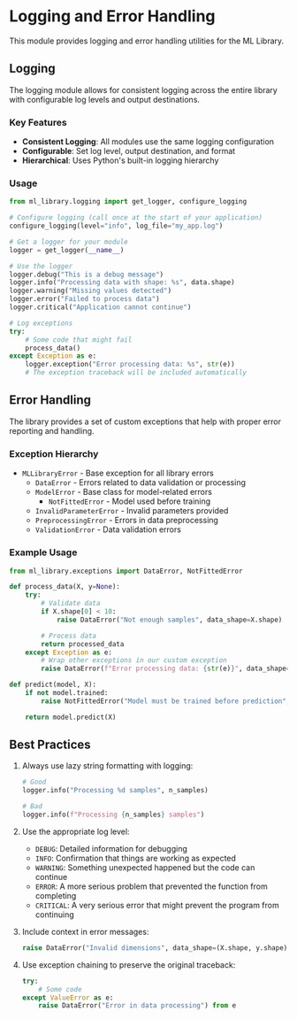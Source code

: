 # Logging and Error Handling

This module provides logging and error handling utilities for the ML Library.

## Logging

The logging module allows for consistent logging across the entire library with configurable log levels and output destinations.

### Key Features

- **Consistent Logging**: All modules use the same logging configuration
- **Configurable**: Set log level, output destination, and format
- **Hierarchical**: Uses Python's built-in logging hierarchy

### Usage

```python
from ml_library.logging import get_logger, configure_logging

# Configure logging (call once at the start of your application)
configure_logging(level="info", log_file="my_app.log")

# Get a logger for your module
logger = get_logger(__name__)

# Use the logger
logger.debug("This is a debug message")
logger.info("Processing data with shape: %s", data.shape)
logger.warning("Missing values detected")
logger.error("Failed to process data")
logger.critical("Application cannot continue")

# Log exceptions
try:
    # Some code that might fail
    process_data()
except Exception as e:
    logger.exception("Error processing data: %s", str(e))
    # The exception traceback will be included automatically
```

## Error Handling

The library provides a set of custom exceptions that help with proper error reporting and handling.

### Exception Hierarchy

- `MLLibraryError` - Base exception for all library errors
  - `DataError` - Errors related to data validation or processing
  - `ModelError` - Base class for model-related errors
    - `NotFittedError` - Model used before training
  - `InvalidParameterError` - Invalid parameters provided
  - `PreprocessingError` - Errors in data preprocessing
  - `ValidationError` - Data validation errors

### Example Usage

```python
from ml_library.exceptions import DataError, NotFittedError

def process_data(X, y=None):
    try:
        # Validate data
        if X.shape[0] < 10:
            raise DataError("Not enough samples", data_shape=X.shape)

        # Process data
        return processed_data
    except Exception as e:
        # Wrap other exceptions in our custom exception
        raise DataError(f"Error processing data: {str(e)}", data_shape=X.shape) from e

def predict(model, X):
    if not model.trained:
        raise NotFittedError("Model must be trained before prediction", model_type=model.__class__.__name__)

    return model.predict(X)
```

## Best Practices

1. Always use lazy string formatting with logging:
   ```python
   # Good
   logger.info("Processing %d samples", n_samples)

   # Bad
   logger.info(f"Processing {n_samples} samples")
   ```

2. Use the appropriate log level:
   - `DEBUG`: Detailed information for debugging
   - `INFO`: Confirmation that things are working as expected
   - `WARNING`: Something unexpected happened but the code can continue
   - `ERROR`: A more serious problem that prevented the function from completing
   - `CRITICAL`: A very serious error that might prevent the program from continuing

3. Include context in error messages:
   ```python
   raise DataError("Invalid dimensions", data_shape=(X.shape, y.shape))
   ```

4. Use exception chaining to preserve the original traceback:
   ```python
   try:
       # Some code
   except ValueError as e:
       raise DataError("Error in data processing") from e
   ```
